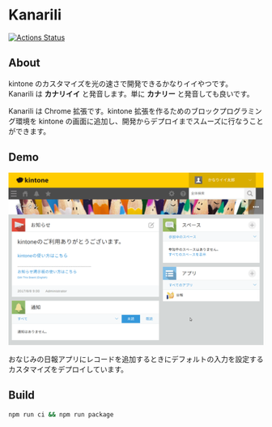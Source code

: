 # KanariIi

[![Actions Status](https://github.com/mitoma/kanariii/workflows/Node%20CI/badge.svg)](https://github.com/mitoma/kanariii/actions)

## About

kintone のカスタマイズを光の速さで開発できるかなりイイやつです。  
KanariIi は **カナリイイ** と発音します。単に **カナリー** と発音しても良いです。

KanariIi は Chrome 拡張です。kintone 拡張を作るためのブロックプログラミング環境を kintone の画面に追加し、開発からデプロイまでスムーズに行なうことができます。

## Demo

![Demo](/doc/image/demo.apng)

おなじみの日報アプリにレコードを追加するときにデフォルトの入力を設定するカスタマイズをデプロイしています。

## Build

```sh
npm run ci && npm run package
```
